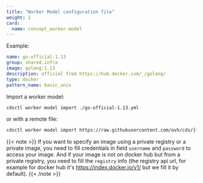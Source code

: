 ```yaml
---
title: "Worker Model configuration file"
weight: 2
card: 
  name: concept_worker-model
---
```


Example:

```yml
name: go-official-1.13
group: shared.infra
image: golang:1.13
description: official from https://hub.docker.com/_/golang/
type: docker
pattern_name: basic_unix
```

Import a worker model:

```bash
cdsctl worker model import ./go-official-1.13.yml
```

or with a remote file:

```bash
cdsctl worker model import https://raw.githubusercontent.com/ovh/cds/{{< param "version" "master" >}}/contrib/worker-models/go-official-1.13.yml
```

{{< note >}}
If you want to specify an image using a private registry or a private image, you need to fill credentials in field `username` and `password` to access your image. And if your image is not on docker hub but from a private registry, you need to fill the `registry` info (the registry api url, for example for docker hub it's https://index.docker.io/v1/ but we fill it by default).
{{< /note >}}
